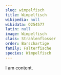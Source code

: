 ```yaml
---
slug: wimpelfisch
title: Wimpelfisch
wikipedia: null
wikidata: Q254577
latin: null
image: Wimpelfisch
class: Strahlenflosser
order: Barschartige
family: Falterfische
species: Wimpelfisch
---
```


I am content.
